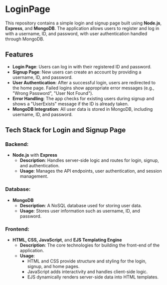 # LoginPage
This repository contains a simple login and signup page built using **Node.js**, **Express**, and **MongoDB**. The application allows users to register and log in with a username, ID, and password, with user authentication handled through MongoDB.

## Features

- **Login Page**: Users can log in with their registered ID and password.
- **Signup Page**: New users can create an account by providing a username, ID, and password.
- **User Authentication**: After a successful login, users are redirected to the home page. Failed logins show appropriate error messages (e.g., "Wrong Password", "User Not Found").
- **Error Handling**: The app checks for existing users during signup and shows a "UserExists" message if the ID is already taken.
- **MongoDB Integration**: All user data is stored in MongoDB, including username, ID, and password.

## Tech Stack for Login and Signup Page

### Backend:
- **Node.js** with **Express**
  - **Description**: Handles server-side logic and routes for login, signup, and authentication.
  - **Usage**: Manages the API endpoints, user authentication, and session management.

### Database:
- **MongoDB**
  - **Description**: A NoSQL database used for storing user data.
  - **Usage**: Stores user information such as username, ID, and password.

### Frontend:
- **HTML, CSS, JavaScript**, and **EJS Templating Engine**
  - **Description**: The core technologies for building the front-end of the application.
  - **Usage**: 
    - HTML and CSS provide structure and styling for the login, signup, and home pages.
    - JavaScript adds interactivity and handles client-side logic.
    - EJS dynamically renders server-side data into HTML templates.
